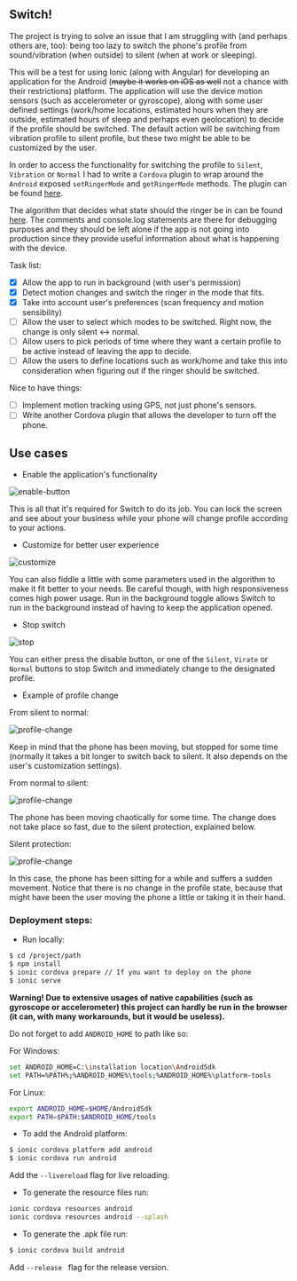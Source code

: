 ## Switch!

The project is trying to solve an issue that I am struggling with (and perhaps others are, too): being too lazy to switch the phone's profile from sound/vibration (when outside) to silent (when at work or sleeping). 

This will be a test for using Ionic (along with Angular) for developing an application for the Android (<s>maybe it works on iOS as well</s> not a chance with their restrictions) platform. The application will use the device motion sensors (such as accelerometer or gyroscope), along with some user defined settings (work/home locations, estimated hours when they are outside, estimated hours of sleep and perhaps even geolocation) to decide if the profile should be switched. The default action will be switching from vibration profile to silent profile, but these two might be able to be customized by the user.

In order to access the functionality for switching the profile to `Silent`, `Vibration` or `Normal` I had to write a `Cordova` plugin to wrap around the `Android` exposed `setRingerMode` and `getRingerMode` methods. The plugin can be found [here](https://github.com/NoMercy235/cordova-plugin-ringermode).

The algorithm that decides what state should the ringer be in can be found [here](https://github.com/SpamExperts/HackWeek/blob/master/2017/Alexandru/src/app/shared/motion-change-logic.service.ts). The comments and console.log statements are there for debugging purposes and they should be left alone if the app is not going into production since they provide useful information about what is happening with the device.  

Task list:
 - [x] Allow the app to run in background (with user's permission)
 - [x] Detect motion changes and switch the ringer in the mode that fits.
 - [x] Take into account user's preferences (scan frequency and motion sensibility)
 - [ ] Allow the user to select which modes to be switched. Right now, the change is only silent <-> normal.
 - [ ] Allow users to pick periods of time where they want a certain profile to be active instead of leaving the app to decide.
 - [ ] Allow the users to define locations such as work/home and take this into consideration when figuring out if the ringer should be switched.
 
Nice to have things:

 - [ ] Implement motion tracking using GPS, not just phone's sensors.
 - [ ] Write another Cordova plugin that allows the developer to turn off the phone.

## Use cases

 - Enable the application's functionality

![enable-button](resources/local/enable-app.gif)

This is all that it's required for Switch to do its job. You can lock the screen and see about your business while your phone will change profile according to your actions.

 - Customize for better user experience 

![customize](resources/local/settings-page.gif)

You can also fiddle a little with some parameters used in the algorithm to make it fit better to your needs. Be careful though, with high responsiveness comes high power usage.
Run in the background toggle allows Switch to run in the background instead of having to keep the application opened.

 - Stop switch
 
![stop](resources/local/enforce-profile.gif)
 
You can either press the disable button, or one of the `Silent`, `Virate` or `Normal` buttons to stop Switch and immediately change to the designated profile. 

 - Example of profile change
 
From silent to normal:

![profile-change](resources/local/silent-normal.gif)

Keep in mind that the phone has been moving, but stopped for some time (normally it takes a bit longer to switch back to silent. It also depends on the user's customization settings).

From normal to silent:

![profile-change](resources/local/normal-silent.gif)

The phone has been moving chaotically for some time. The change does not take place so fast, due to the silent protection, explained below.

Silent protection:

![profile-change](resources/local/silent-safe.gif)

In this case, the phone has been sitting for a while and suffers a sudden movement. Notice that there is no change in the profile state, because that might have been the user moving the phone a little or taking it in their hand.

### Deployment steps: 

 - Run locally: 
```bash
$ cd /project/path
$ npm install
$ ionic cordova prepare // If you want to deploy on the phone
$ ionic serve
```
<b>Warning! Due to extensive usages of native capabilities (such as gyroscope or accelerometer) this project can hardly be run in the browser (it can, with many workarounds, but it would be useless).</b>

Do not forget to add `ANDROID_HOME` to path like so:

For Windows:
```bash
set ANDROID_HOME=C:\installation location\AndroidSdk
set PATH=%PATH%;%ANDROID_HOME%\tools;%ANDROID_HOME%\platform-tools
```

For Linux:
```bash
export ANDROID_HOME=$HOME/AndroidSdk
export PATH=$PATH:$ANDROID_HOME/tools
```

 - To add the Android platform:

```bash
$ ionic cordova platform add android
$ ionic cordova run android
```

Add the `--livereload` flag for live reloading.

 - To generate the resource files run:

```bash
ionic cordova resources android
ionic cordova resources android --splash
```

 - To generate the .apk file run:

```bash
$ ionic cordova build android
```
Add  `--release `  flag for the release version.


